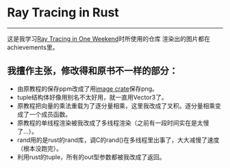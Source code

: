 # Ray Tracing in Rust
-----------------------
这是我学习[Ray Tracing in One Weekend](https://raytracing.github.io/books/RayTracingInOneWeekend.html)时所使用的仓库
渲染出的图片都在achievements里。

## 我擅作主张，修改得和原书不一样的部分：

 + 由原教程的保存ppm改成了用[image crate](https://crates.io/crates/image)保存png。
 + tuple结构体好像用别名不太好用，就一直用Vector3了。
 + 原教程把向量的乘法重载为了逐分量相乘，这里我改成了叉积。逐分量相乘变成了一个成员函数。
 + 原教程的单线程渲染被我改成了多线程渲染（之前有一段时间实在是太慢了...）。
 + rand用的是rust的rand库，调C的rand()在多线程里出事了，大大减慢了速度（根本没跑完）。
 + 利用rust的tuple，所有的out型参数都被我改成了返回。
